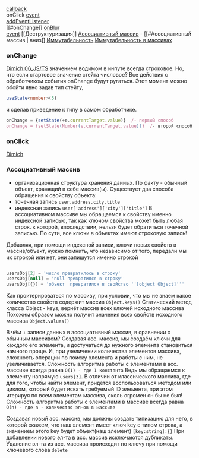 [callback](https://youtu.be/cLxzFhW_dgY?t=1177)  
onClick
[event](https://youtu.be/cLxzFhW_dgY?t=1177)  
[addEventListener](https://youtu.be/cLxzFhW_dgY?t=1598)  
[[#onChange]]
[onBlur](https://youtu.be/cLxzFhW_dgY?t=2227)  
[event](https://youtu.be/cLxzFhW_dgY?t=2374)
[[Деструктуризация]]
[Ассоциативный массив](https://www.youtube.com/watch?v=CktBizzHI8g&ab_channel=IT-KAMASUTRA)  - [[#Ассоциативный массив | вниз]]
[Иммутабельность](https://www.youtube.com/watch?v=cONeYnzLccg&ab_channel=IT-KAMASUTRA)
[Иммутабельность в массивах](https://youtu.be/cONeYnzLccg?t=2702)

### onChange
[Dimich 06_JS/TS](https://youtu.be/cLxzFhW_dgY?t=1990) 
значением водимом в инпуте всегда строковое. Но, что если стартовое значение стейта числовое?  Все действия с обработчиком события onChange будут ругаться.
Этот момент можно обойти явно задав тип стейту,
```ts
useState<number>(5)
```
и сделав приведение к типу в самом обработчике. 
```ts
onChange = {setState(+e.currentTarget.value)}  /- первый способ
onChange = {setState(Number(e.currentTarget.value))}  /- второй способ			
```

### onClick
[Dimich](https://youtu.be/cLxzFhW_dgY?t=997)


### Ассоциативный массив
- организационная структура хранения данных. По факту - обычный объект, хранящий в себе массив(ы).
Существует два способа обращения к свойству объекта:
- точечная запись ``user.address.city.title``
- индексная запись ``user['address']['city']['title']``
В ассоциативном массиве мы обращаемся к свойству именно индексной записью, так как ключом свойства может быть любая строк. к которой, впоследствии, нельзя будет обратиться точечной записью.
По сути, все ключи в объектах имеют строковую запись!

Добавляя, при помощи индексной записи, ключи новых свойств в массив/объект, нужно помнить, что независимо от того, передали мы их строкой или нет, они запишутся именно строкой
```js

usersObj[2] = 'число превратилось в строку'  
usersObj[null] = 'null превратился в строку'  
usersObj[{}] = 'объект  превратился в свойство ''[object Object]'''
```
Как проитерироваться по массиву, при условии, что мы не знаем какое количество свойств содержит массив
`Object.keys()`
Статический метод класса Object - keys, вернёт массив всех ключей исходного массива
Похожим образом можно получит значения всех свойств исходного массива
`Object.values()`

В чём + записи данных в ассоциативный массив, в сравнении с обычным массивом?
Создавая асс. массив, мы создаём ключи для каждого его элемента, и достучаться до нужного элемента становиться намного проще. И, при увеличении количества элементов массива, сложность операции по поиску элемента и работы с ним, не увеличивается. 
Сложность алгоритма работы с элементами в асс. массиве всегда равна 
`O(1) - где 1 константа`
Ведь мы обращаемся к элементу напрямую 
`users[3]`.
В отличии от классического массива, где для того, чтобы найти элемент, придётся воспользоваться методом или циклом, который будет искать требуемый ID элемента, при этом итерируя по всем элементам массива, сколь огромен он бы не был!
Сложность алгоритма работы с элементами в массиве всегда равна 
`O(n) - где n - количество эл-ов в массиве`

Создавая новый асс. массив, мы должны создать типизацию для него, в которой скажем, что наш элемент имеет ключ key с типом строка, а значением этого key будет объект(наш элемент)
`[key:string]:{}`
При добавлении нового эл-та в асс. массив исключаются дубликаты.
Удаление эл-та из асс. массива происходит по ключу при помощи ключевого слова `delete`


